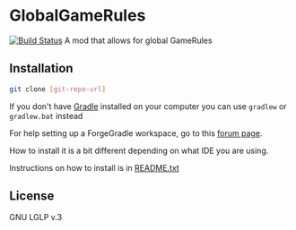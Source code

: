 GlobalGameRules
===============
[![Build Status](https://travis-ci.org/GoryMoon/GlobalGameRules.svg?branch=master)](https://travis-ci.org/GoryMoon/GlobalGameRules)
A mod that allows for global GameRules


Installation
---


```sh
git clone [git-repo-url]
```

If you don't have [Gradle][1] installed on your computer you can use `gradlew` or `gradlew.bat` instead

For help setting up a ForgeGradle workspace, go to this [forum page][2].

How to install it is a bit different depending on what IDE you are using.

Instructions on how to install is in [README.txt][3]

License
----

GNU LGLP v.3


[1]:http://www.gradle.org/
[2]:http://www.minecraftforge.net/forum/index.php/topic,14048.0.html
[3]:README.txt
